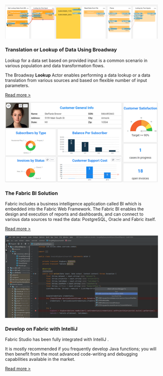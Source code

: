 <!--block-->

<img src="images/lookup_1.PNG" style="zoom:80%;" />

### Translation or Lookup of Data Using Broadway

Lookup for a data set based on provided input is a common scenario in various population and data transformation flows. 

The Broadway **Lookup** Actor enables performing a data lookup or a data translation from various sources and based on flexible number of input parameters.

[Read more >](20220314_lookup_actor.md)



<!--block-->

<img src="images/bi_1.PNG" style="zoom:80%;" />



### The Fabric BI Solution

Fabric includes a business intelligence application called BI which is embedded into the Fabric Web Framework. The Fabric BI enables the design and execution of reports and dashboards, and can connect to various data sources to read the data: PostgreSQL, Oracle and Fabric itself. 

[Read more >](20220221_fabric_bi.md)

<!--block-->

<img src="images/04_15_03_attach.png" style="zoom:80%;" />



### Develop on Fabric with IntelliJ

Fabric Studio has been fully integrated with IntelliJ . 

It is mostly recommended if you frequently develop Java functions; you will then benefit from the most advanced code-writing and debugging capabilities available in the market.  

[Read more >](20210822_fabric_intelliJ.md)

